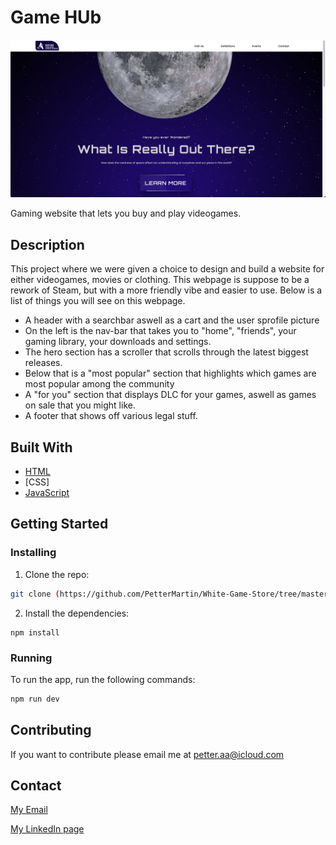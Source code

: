# Game HUb

![image](https://github.com/PetterMartin/Science/blob/main/Images/Screenshot%202023-06-10%20at%2019.08.56.png)

Gaming website that lets you buy and play videogames.

## Description

This project where we were given a choice to design and build a website for either videogames, movies or clothing. 
This webpage is suppose to be a rework of Steam, but with a more friendly vibe and easier to use.
Below is a list of things you will see on this webpage.

- A header with a searchbar aswell as a cart and the user sprofile picture
- On the left is the nav-bar that takes you to "home", "friends", your gaming library, your downloads and settings.
- The hero section has a scroller that scrolls through the latest biggest releases.
- Below that is a "most popular" section that highlights which games are most popular among the community
- A "for you" section that displays DLC for your games, aswell as games on sale that you might like. 
- A footer that shows off various legal stuff.

## Built With

- [HTML](https://html.com/)
- [CSS]
- [JavaScript](https://www.javascript.com/)

## Getting Started

### Installing

1. Clone the repo:

```bash
git clone (https://github.com/PetterMartin/White-Game-Store/tree/master)
```

2. Install the dependencies:

```
npm install 
```

### Running

To run the app, run the following commands:

```bash
npm run dev
```

## Contributing

If you want to contribute please email me at petter.aa@icloud.com

## Contact

[My Email](petter.aa@icloud.com)

[My LinkedIn page](https://www.linkedin.com/in/petter-%C3%A5nderbakk-9776431b6/)

